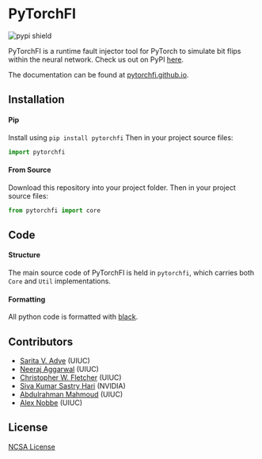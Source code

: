 # PyTorchFI

![pypi shield](https://img.shields.io/pypi/dm/pytorchfi?color=da67f7)

PyTorchFI is a runtime fault injector tool for PyTorch to simulate bit flips within the neural network. Check us out on PyPI [here](https://pypi.org/project/pytorchfi/).

The documentation can be found at [pytorchfi.github.io](https://pytorchfi.github.io/).

## Installation

#### Pip

Install using `pip install pytorchfi` Then in your project source files:

```python
import pytorchfi
```

#### From Source

Download this repository into your project folder. Then in your project source files:

```python
from pytorchfi import core
```

## Code

#### Structure

The main source code of PyTorchFI is held in `pytorchfi`, which carries both `Core` and `Util` implementations.

#### Formatting

All python code is formatted with [black](https://black.readthedocs.io/en/stable/).

## Contributors

- [Sarita V. Adve](http://sadve.cs.illinois.edu/) (UIUC)
- [Neeraj Aggarwal](https://neerajaggarwal.com) (UIUC)
- [Christopher W. Fletcher](http://cwfletcher.net/) (UIUC)
- [Siva Kumar Sastry Hari](https://research.nvidia.com/person/siva-hari) (NVIDIA)
- [Abdulrahman Mahmoud](http://amahmou2.web.engr.illinois.edu/) (UIUC)
- [Alex Nobbe](https://github.com/Alexn99) (UIUC)

## License

[NCSA License](https://opensource.org/licenses/NCSA)
